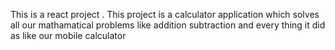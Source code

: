 This is a react project . This project is a calculator application which solves all our mathamatical problems like
addition subtraction and every thing it did as like our mobile calculator